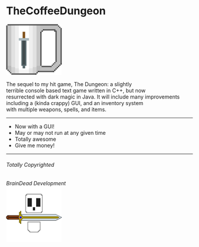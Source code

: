 TheCoffeeDungeon  
================
<img src="https://github.com/alagyn/TheCoffeeDungeon/blob/master/The%20Coffee%20Dungeon/projectDocs/CoffeeDungeonLogo.png" alt="Coffee Dungeon Logo" width=150>

The sequel to my hit game, The Dungeon: a slightly  
terrible console based text game written in C++, but now  
resurrected with dark magic in Java. It will include many
improvements  
including a (kinda crappy) GUI, and an inventory system  
with multiple weapons, spells, and items.

---
* Now with a GUI!
* May or may not run at any given time  
* Totally awesome
* Give me money!

---
###### Totally Copyrighted
*BrainDead Development*  
<img src="https://github.com/alagyn/TheCoffeeDungeon/blob/master/The%20Coffee%20Dungeon/projectDocs/BDD_Logo.png" alt="BDD Logo" width=150>
